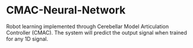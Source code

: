 # CMAC-Neural-Network
Robot learning implemented through Cerebellar Model Articulation Controller (CMAC). The system will predict the output signal when trained for any 1D signal.
